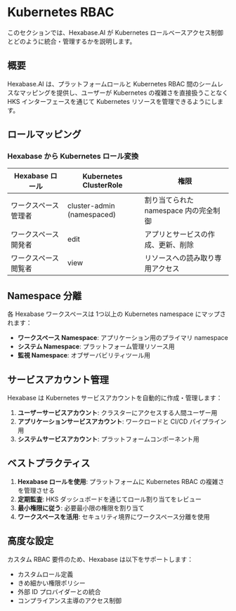 # Kubernetes RBAC

このセクションでは、Hexabase.AI が Kubernetes ロールベースアクセス制御とどのように統合・管理するかを説明します。

## 概要

Hexabase.AI は、プラットフォームロールと Kubernetes RBAC 間のシームレスなマッピングを提供し、ユーザーが Kubernetes の複雑さを直接扱うことなく HKS インターフェースを通じて Kubernetes リソースを管理できるようにします。

## ロールマッピング

### Hexabase から Kubernetes ロール変換

| Hexabase ロール | Kubernetes ClusterRole | 権限 |
|---------------|------------------------|-------------|
| ワークスペース管理者 | cluster-admin (namespaced) | 割り当てられた namespace 内の完全制御 |
| ワークスペース開発者 | edit | アプリとサービスの作成、更新、削除 |
| ワークスペース閲覧者 | view | リソースへの読み取り専用アクセス |

## Namespace 分離

各 Hexabase ワークスペースは 1つ以上の Kubernetes namespace にマップされます：

- **ワークスペース Namespace**: アプリケーション用のプライマリ namespace
- **システム Namespace**: プラットフォーム管理リソース用
- **監視 Namespace**: オブザーバビリティツール用

## サービスアカウント管理

Hexabase は Kubernetes サービスアカウントを自動的に作成・管理します：

1. **ユーザーサービスアカウント**: クラスターにアクセスする人間ユーザー用
2. **アプリケーションサービスアカウント**: ワークロードと CI/CD パイプライン用
3. **システムサービスアカウント**: プラットフォームコンポーネント用

## ベストプラクティス

1. **Hexabase ロールを使用**: プラットフォームに Kubernetes RBAC の複雑さを管理させる
2. **定期監査**: HKS ダッシュボードを通じてロール割り当てをレビュー
3. **最小権限に従う**: 必要最小限の権限を割り当て
4. **ワークスペースを活用**: セキュリティ境界にワークスペース分離を使用

## 高度な設定

カスタム RBAC 要件のため、Hexabase は以下をサポートします：

- カスタムロール定義
- きめ細かい権限ポリシー
- 外部 ID プロバイダーとの統合
- コンプライアンス主導のアクセス制御